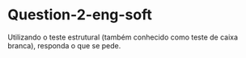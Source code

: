 # Question-2-eng-soft
Utilizando o teste estrutural (também conhecido como teste de caixa branca), responda o que se pede.
